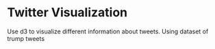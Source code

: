 # Twitter Visualization

Use d3 to visualize different information about tweets. Using dataset of trump tweets